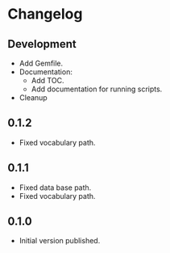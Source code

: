 # Changelog

## Development

- Add Gemfile.
- Documentation:
  - Add TOC.
  - Add documentation for running scripts.
- Cleanup

## 0.1.2

- Fixed vocabulary path.

## 0.1.1

- Fixed data base path.
- Fixed vocabulary path.

## 0.1.0

- Initial version published.